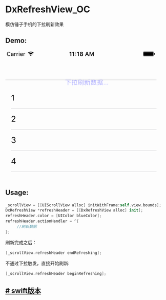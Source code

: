 # DxRefreshView_OC

模仿锤子手机的下拉刷新效果


Demo:
---

![image](image/refresh_header.gif)

Usage:
---

```Swift
_scrollView = [[UIScrollView alloc] initWithFrame:self.view.bounds];
DxRefreshView *refreshHeader = [[DxRefreshView alloc] init];
refreshHeader.color = [UIColor blueColor];
refreshHeader.actionHandler = ^{
     //刷新数据
};
```

刷新完成之后：

```Swift
[_scrollView.refreshHeader endRefreshing];
```

不通过下拉触发，直接开始刷新:

```Swift
[_scrollView.refreshHeader beginRefreshing];
```


[# swift版本](https://github.com/StevenDXC/DxRefreshView) 
---
